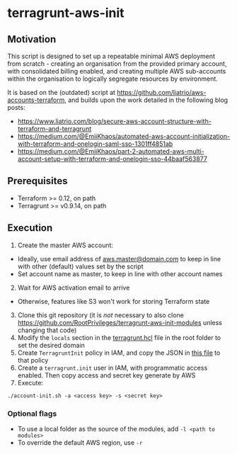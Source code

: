 # terragrunt-aws-init

## Motivation

This script is designed to set up a repeatable minimal AWS deployment from scratch - creating an organisation from the provided primary account, with consolidated billing enabled, and creating multiple AWS sub-accounts within the organisation to logically segregate resources by environment.

It is based on the (outdated) script at https://github.com/liatrio/aws-accounts-terraform, and builds upon the work detailed in the following blog posts:

- https://www.liatrio.com/blog/secure-aws-account-structure-with-terraform-and-terragrunt
- https://medium.com/@EmiiKhaos/automated-aws-account-initialization-with-terraform-and-onelogin-saml-sso-1301ff4851ab
- https://medium.com/@EmiiKhaos/part-2-automated-aws-multi-account-setup-with-terraform-and-onelogin-sso-44baaf563877

## Prerequisites

- Terraform >= 0.12, on path
- Terragrunt >= v0.9.14, on path

## Execution

1. Create the master AWS account:

- Ideally, use email address of aws.master@domain.com to keep in line with other (default) values set by the script
- Set account name as master, to keep in line with other account names

2. Wait for AWS activation email to arrive

- Otherwise, features like S3 won't work for storing Terraform state

3. Clone this git repository (it is _not_ necessary to also clone https://github.com/RootPrivileges/terragrunt-aws-init-modules unless changing that code)
4. Modify the `locals` section in the [terragrunt.hcl](terragrunt.hcl) file in the root folder to set the desired domain
5. Create `TerragruntInit` policy in IAM, and copy the JSON in [this file](TerragruntInit-IAM-Policy.txt) to that policy
6. Create a `terragrunt.init` user in IAM, with programmatic access enabled. Then copy access and secret key generate by AWS
7. Execute:

```
./account-init.sh -a <access key> -s <secret key>
```

### Optional flags

- To use a local folder as the source of the modules, add `-l <path to modules>`
- To override the default AWS region, use `-r`
